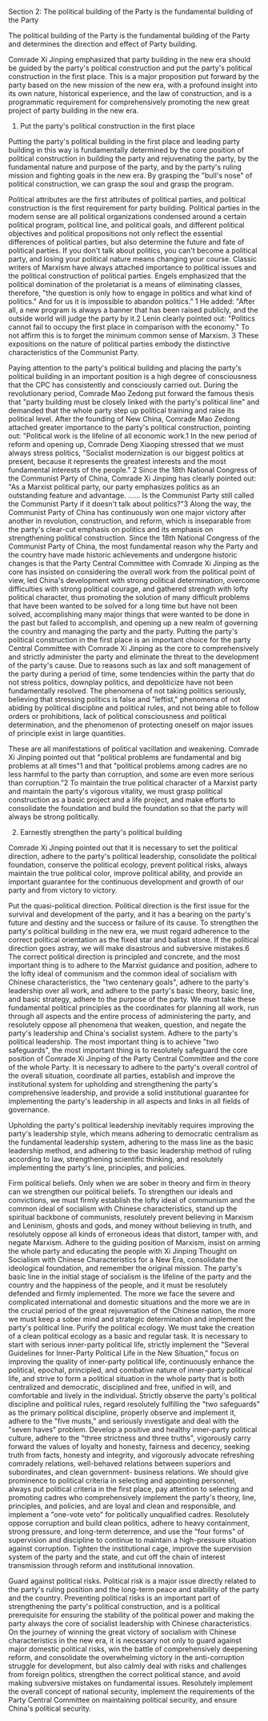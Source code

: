 Section 2: The political building of the Party is the fundamental building of the Party

The political building of the Party is the fundamental building of the Party and determines the
direction and effect of Party building.

Comrade Xi Jinping emphasized that party building in the new era should be guided by the party's
political construction and put the party's political construction in the first place. This is a major
proposition put forward by the party based on the new mission of the new era, with a profound
insight into its own nature, historical experience, and the law of construction, and is a programmatic
requirement for comprehensively promoting the new great project of party building in the new era.

1. Put the party's political construction in the first place

Putting the party's political building in the first place and leading party building in this way is
fundamentally determined by the core position of political construction in building the party and
rejuvenating the party, by the fundamental nature and purpose of the party, and by the party's ruling
mission and fighting goals in the new era. By grasping the "bull's nose" of political construction, we
can grasp the soul and grasp the program.

Political attributes are the first attributes of political parties, and political construction is the first
requirement for party building. Political parties in the modern sense are all political organizations
condensed around a certain political program, political line, and political goals, and different
political objectives and political propositions not only reflect the essential differences of political
parties, but also determine the future and fate of political parties. If you don't talk about politics, you
can't become a political party, and losing your political nature means changing your course.
Classic writers of Marxism have always attached importance to political issues and the political
construction of political parties. Engels emphasized that the political domination of the proletariat
is a means of eliminating classes, therefore, "the question is only how to engage in politics and what
kind of politics." And for us it is impossible to abandon politics.” 1 He added: "After all, a new
program is always a banner that has been raised publicly, and the outside world will judge the party
by it.2 Lenin clearly pointed out: "Politics cannot fail to occupy the first place in comparison with
the economy." To not affirm this is to forget the minimum common sense of Marxism. 3 These
expositions on the nature of political parties embody the distinctive characteristics of the Communist
Party.

Paying attention to the party's political building and placing the party's political building in an
important position is a high degree of consciousness that the CPC has consistently and consciously
carried out. During the revolutionary period, Comrade Mao Zedong put forward the famous thesis
that "party building must be closely linked with the party's political line" and demanded that the
whole party step up political training and raise its political level. After the founding of New China,
Comrade Mao Zedong attached greater importance to the party's political construction, pointing out:
"Political work is the lifeline of all economic work.1 In the new period of reform and opening up,
Comrade Deng Xiaoping stressed that we must always stress politics, "Socialist modernization is
our biggest politics at present, because it represents the greatest interests and the most fundamental
interests of the people." 2 Since the 18th National Congress of the Communist Party of China,
Comrade Xi Jinping has clearly pointed out: "As a Marxist political party, our party emphasizes
politics as an outstanding feature and advantage. ...... Is the Communist Party still called the
Communist Party if it doesn't talk about politics?"3 Along the way, the Communist Party of China
has continuously won one major victory after another in revolution, construction, and reform, which
is inseparable from the party's clear-cut emphasis on politics and its emphasis on strengthening
political construction.
Since the 18th National Congress of the Communist Party of China, the most fundamental reason
why the Party and the country have made historic achievements and undergone historic changes is
that the Party Central Committee with Comrade Xi Jinping as the core has insisted on considering
the overall work from the political point of view, led China's development with strong political
determination, overcome difficulties with strong political courage, and gathered strength with lofty
political character, thus promoting the solution of many difficult problems that have been wanted to
be solved for a long time but have not been solved, accomplishing many major things that were
wanted to be done in the past but failed to accomplish, and opening up a new realm of governing
the country and managing the party and the party.
Putting the party's political construction in the first place is an important choice for the party Central
Committee with Comrade Xi Jinping as the core to comprehensively and strictly administer the
party and eliminate the threat to the development of the party's cause. Due to reasons such as lax
and soft management of the party during a period of time, some tendencies within the party that do
not stress politics, downplay politics, and depoliticize have not been fundamentally resolved. The
phenomena of not taking politics seriously, believing that stressing politics is false and "leftist,"
phenomena of not abiding by political discipline and political rules, and not being able to follow
orders or prohibitions, lack of political consciousness and political determination, and the
phenomenon of protecting oneself on major issues of principle exist in large quantities.

These are all manifestations of political vacillation and weakening. Comrade Xi Jinping pointed out
that "political problems are fundamental and big problems at all times"1 and that "political problems
among cadres are no less harmful to the party than corruption, and some are even more serious than
corruption.”2 To maintain the true political character of a Marxist party and maintain the party's
vigorous vitality, we must grasp political construction as a basic project and a life project, and make
efforts to consolidate the foundation and build the foundation so that the party will always be strong
politically.

2. Earnestly strengthen the party's political building

Comrade Xi Jinping pointed out that it is necessary to set the political direction, adhere to the party's
political leadership, consolidate the political foundation, conserve the political ecology, prevent
political risks, always maintain the true political color, improve political ability, and provide an
important guarantee for the continuous development and growth of our party and from victory to
victory.

Put the quasi-political direction. Political direction is the first issue for the survival and development
of the party, and it has a bearing on the party's future and destiny and the success or failure of its
cause. To strengthen the party's political building in the new era, we must regard adherence to the
correct political orientation as the fixed star and ballast stone. If the political direction goes astray,
we will make disastrous and subversive mistakes.6 The correct political direction is principled and
concrete, and the most important thing is to adhere to the Marxist guidance and position, adhere to
the lofty ideal of communism and the common ideal of socialism with Chinese characteristics, the
"two centenary goals", adhere to the party's leadership over all work, and adhere to the party's basic
theory, basic line, and basic strategy, adhere to the purpose of the party. We must take these
fundamental political principles as the coordinates for planning all work, run through all aspects and
the entire process of administering the party, and resolutely oppose all phenomena that weaken,
question, and negate the party's leadership and China's socialist system.
Adhere to the party's political leadership. The most important thing is to achieve "two safeguards",
the most important thing is to resolutely safeguard the core position of Comrade Xi Jinping of the
Party Central Committee and the core of the whole Party. It is necessary to adhere to the party's
overall control of the overall situation, coordinate all parties, establish and improve the institutional
system for upholding and strengthening the party's comprehensive leadership, and provide a solid
institutional guarantee for implementing the party's leadership in all aspects and links in all fields of
governance.

Upholding the party's political leadership inevitably requires improving the party's leadership style,
which means adhering to democratic centralism as the fundamental leadership system, adhering to
the mass line as the basic leadership method, and adhering to the basic leadership method of ruling
according to law, strengthening scientific thinking, and resolutely implementing the party's line,
principles, and policies.

Firm political beliefs. Only when we are sober in theory and firm in theory can we strengthen our
political beliefs. To strengthen our ideals and convictions, we must firmly establish the lofty ideal
of communism and the common ideal of socialism with Chinese characteristics, stand up the
spiritual backbone of communists, resolutely prevent believing in Marxism and Leninism, ghosts
and gods, and money without believing in truth, and resolutely oppose all kinds of erroneous ideas
that distort, tamper with, and negate Marxism. Adhere to the guiding position of Marxism, insist on
arming the whole party and educating the people with Xi Jinping Thought on Socialism with
Chinese Characteristics for a New Era, consolidate the ideological foundation, and remember the
original mission. The party's basic line in the initial stage of socialism is the lifeline of the party and
the country and the happiness of the people, and it must be resolutely defended and firmly
implemented. The more we face the severe and complicated international and domestic situations
and the more we are in the crucial period of the great rejuvenation of the Chinese nation, the more
we must keep a sober mind and strategic determination and implement the party's political line.
Purify the political ecology. We must take the creation of a clean political ecology as a basic and
regular task. It is necessary to start with serious inner-party political life, strictly implement the
"Several Guidelines for Inner-Party Political Life in the New Situation," focus on improving the
quality of inner-party political life, continuously enhance the political, epochal, principled, and
combative nature of inner-party political life, and strive to form a political situation in the whole
party that is both centralized and democratic, disciplined and free, unified in will, and comfortable
and lively in the individual. Strictly observe the party's political discipline and political rules, regard
resolutely fulfilling the "two safeguards" as the primary political discipline, properly observe and
implement it, adhere to the "five musts," and seriously investigate and deal with the "seven haves"
problem. Develop a positive and healthy inner-party political culture, adhere to the "three strictness
and three truths", vigorously carry forward the values of loyalty and honesty, fairness and decency,
seeking truth from facts, honesty and integrity, and vigorously advocate refreshing comradely
relations, well-behaved relations between superiors and subordinates, and clean government-
business relations. We should give prominence to political criteria in selecting and appointing
personnel, always put political criteria in the first place, pay attention to selecting and promoting
cadres who comprehensively implement the party's theory, line, principles, and policies, and are
loyal and clean and responsible, and implement a "one-vote veto" for politically unqualified cadres.
Resolutely oppose corruption and build clean politics, adhere to heavy containment, strong pressure,
and long-term deterrence, and use the "four forms" of supervision and discipline to continue to
maintain a high-pressure situation against corruption. Tighten the institutional cage, improve the
supervision system of the party and the state, and cut off the chain of interest transmission through
reform and institutional innovation.

Guard against political risks. Political risk is a major issue directly related to the party's ruling
position and the long-term peace and stability of the party and the country. Preventing political risks
is an important part of strengthening the party's political construction, and is a political prerequisite
for ensuring the stability of the political power and making the party always the core of socialist
leadership with Chinese characteristics. On the journey of winning the great victory of socialism
with Chinese characteristics in the new era, it is necessary not only to guard against major domestic
political risks, win the battle of comprehensively deepening reform, and consolidate the
overwhelming victory in the anti-corruption struggle for development, but also calmly deal with
risks and challenges from foreign politics, strengthen the correct political stance, and avoid making
subversive mistakes on fundamental issues. Resolutely implement the overall concept of national
security, implement the requirements of the Party Central Committee on maintaining political
security, and ensure China's political security.

